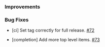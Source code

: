 ### Improvements

### Bug Fixes

- [ci] Set tag correctly for full release.
  [#72](https://github.com/pulumi/pulumi-lsp/pull/72)

- [completion] Add more top level items.
  [#73](https://github.com/pulumi/pulumi-lsp/pull/73)
